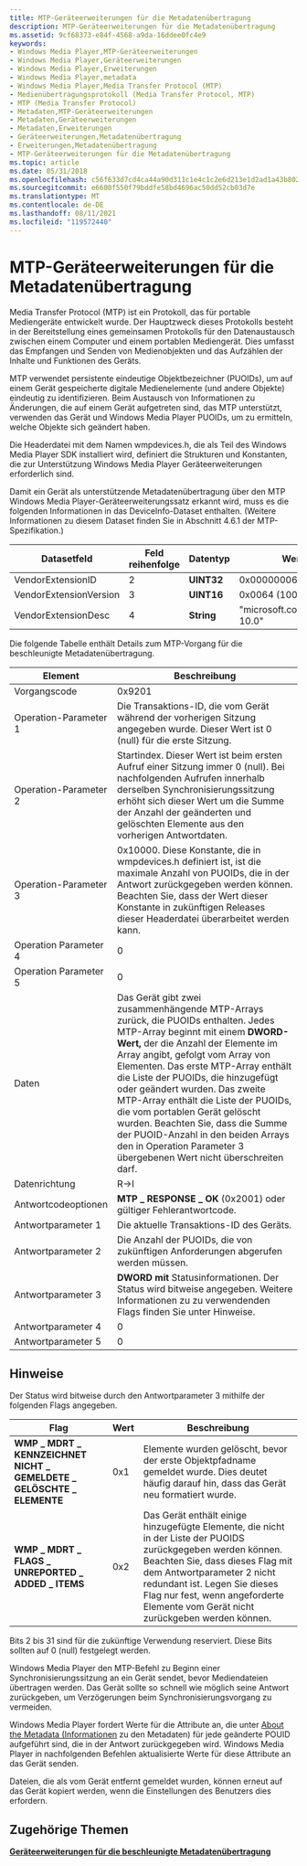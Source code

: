 ```yaml
---
title: MTP-Geräteerweiterungen für die Metadatenübertragung
description: MTP-Geräteerweiterungen für die Metadatenübertragung
ms.assetid: 9cf68373-e84f-4568-a9da-16ddee0fc4e9
keywords:
- Windows Media Player,MTP-Geräteerweiterungen
- Windows Media Player,Geräteerweiterungen
- Windows Media Player,Erweiterungen
- Windows Media Player,metadata
- Windows Media Player,Media Transfer Protocol (MTP)
- Medienübertragungsprotokoll (Media Transfer Protocol, MTP)
- MTP (Media Transfer Protocol)
- Metadaten,MTP-Geräteerweiterungen
- Metadaten,Geräteerweiterungen
- Metadaten,Erweiterungen
- Geräteerweiterungen,Metadatenübertragung
- Erweiterungen,Metadatenübertragung
- MTP-Geräteerweiterungen für die Metadatenübertragung
ms.topic: article
ms.date: 05/31/2018
ms.openlocfilehash: c56f633d7cd4ca44a90d311c1e4c1c2e6d213e1d2ad1a43b802e4795a59a7d47
ms.sourcegitcommit: e6600f550f79bddfe58bd4696ac50dd52cb03d7e
ms.translationtype: MT
ms.contentlocale: de-DE
ms.lasthandoff: 08/11/2021
ms.locfileid: "119572440"
---
```

# <a name="mtp-device-extensions-for-metadata-transfer"></a>MTP-Geräteerweiterungen für die Metadatenübertragung

Media Transfer Protocol (MTP) ist ein Protokoll, das für portable Mediengeräte entwickelt wurde. Der Hauptzweck dieses Protokolls besteht in der Bereitstellung eines gemeinsamen Protokolls für den Datenaustausch zwischen einem Computer und einem portablen Mediengerät. Dies umfasst das Empfangen und Senden von Medienobjekten und das Aufzählen der Inhalte und Funktionen des Geräts.

MTP verwendet persistente eindeutige Objektbezeichner (PUOIDs), um auf einem Gerät gespeicherte digitale Medienelemente (und andere Objekte) eindeutig zu identifizieren. Beim Austausch von Informationen zu Änderungen, die auf einem Gerät aufgetreten sind, das MTP unterstützt, verwenden das Gerät und Windows Media Player PUOIDs, um zu ermitteln, welche Objekte sich geändert haben.

Die Headerdatei mit dem Namen wmpdevices.h, die als Teil des Windows Media Player SDK installiert wird, definiert die Strukturen und Konstanten, die zur Unterstützung Windows Media Player Geräteerweiterungen erforderlich sind.

Damit ein Gerät als unterstützende Metadatenübertragung über den MTP Windows Media Player-Geräteerweiterungssatz erkannt wird, muss es die folgenden Informationen in das DeviceInfo-Dataset enthalten. (Weitere Informationen zu diesem Dataset finden Sie in Abschnitt 4.6.1 der MTP-Spezifikation.)



| Datasetfeld          | Feld reihenfolge | Datentyp  | Wert                       |
|------------------------|-------------|------------|-----------------------------|
| VendorExtensionID      | 2           | **UINT32** | 0x00000006                  |
| VendorExtensionVersion | 3           | **UINT16** | 0x0064 (100)                |
| VendorExtensionDesc    | 4           | **String** | "microsoft.com/WMPPD: 10.0" |



 

Die folgende Tabelle enthält Details zum MTP-Vorgang für die beschleunigte Metadatenübertragung.



| Element                  | Beschreibung                                                                                                                                                                                                                                                                                                                                                                                                                                                                                            |
|-----------------------|--------------------------------------------------------------------------------------------------------------------------------------------------------------------------------------------------------------------------------------------------------------------------------------------------------------------------------------------------------------------------------------------------------------------------------------------------------------------------------------------------------|
| Vorgangscode        | 0x9201                                                                                                                                                                                                                                                                                                                                                                                                                                                                                                 |
| Operation-Parameter 1 | Die Transaktions-ID, die vom Gerät während der vorherigen Sitzung angegeben wurde. Dieser Wert ist 0 (null) für die erste Sitzung.                                                                                                                                                                                                                                                                                                                                                                                       |
| Operation-Parameter 2 | Startindex. Dieser Wert ist beim ersten Aufruf einer Sitzung immer 0 (null). Bei nachfolgenden Aufrufen innerhalb derselben Synchronisierungssitzung erhöht sich dieser Wert um die Summe der Anzahl der geänderten und gelöschten Elemente aus den vorherigen Antwortdaten.                                                                                                                                                                                                                                             |
| Operation-Parameter 3 | 0x10000. Diese Konstante, die in wmpdevices.h definiert ist, ist die maximale Anzahl von PUOIDs, die in der Antwort zurückgegeben werden können. Beachten Sie, dass der Wert dieser Konstante in zukünftigen Releases dieser Headerdatei überarbeitet werden kann.                                                                                                                                                                                                                                                                                     |
| Operation Parameter 4 | 0                                                                                                                                                                                                                                                                                                                                                                                                                                                                                                      |
| Operation Parameter 5 | 0                                                                                                                                                                                                                                                                                                                                                                                                                                                                                                      |
| Daten                  | Das Gerät gibt zwei zusammenhängende MTP-Arrays zurück, die PUOIDs enthalten. Jedes MTP-Array beginnt mit einem **DWORD-Wert,** der die Anzahl der Elemente im Array angibt, gefolgt vom Array von Elementen. Das erste MTP-Array enthält die Liste der PUOIDs, die hinzugefügt oder geändert wurden. Das zweite MTP-Array enthält die Liste der PUOIDs, die vom portablen Gerät gelöscht wurden. Beachten Sie, dass die Summe der PUOID-Anzahl in den beiden Arrays den in Operation Parameter 3 übergebenen Wert nicht überschreiten darf.<br/> |
| Datenrichtung        | R->I                                                                                                                                                                                                                                                                                                                                                                                                                                                                                                |
| Antwortcodeoptionen | **MTP \_ RESPONSE \_ OK** (0x2001) oder gültiger Fehlerantwortcode.                                                                                                                                                                                                                                                                                                                                                                                                                                           |
| Antwortparameter 1  | Die aktuelle Transaktions-ID des Geräts.                                                                                                                                                                                                                                                                                                                                                                                                                                                                   |
| Antwortparameter 2  | Die Anzahl der PUOIDs, die von zukünftigen Anforderungen abgerufen werden müssen.                                                                                                                                                                                                                                                                                                                                                                                                                                   |
| Antwortparameter 3  | **DWORD mit** Statusinformationen. Der Status wird bitweise angegeben. Weitere Informationen zu zu verwendenden Flags finden Sie unter Hinweise.                                                                                                                                                                                                                                                                                                                                                                     |
| Antwortparameter 4  | 0                                                                                                                                                                                                                                                                                                                                                                                                                                                                                                      |
| Antwortparameter 5  | 0                                                                                                                                                                                                                                                                                                                                                                                                                                                                                                      |



 

## <a name="remarks"></a>Hinweise

Der Status wird bitweise durch den Antwortparameter 3 mithilfe der folgenden Flags angegeben.



| Flag                                             | Wert | Beschreibung                                                                                                                                                                                                                          |
|--------------------------------------------------|-------|--------------------------------------------------------------------------------------------------------------------------------------------------------------------------------------------------------------------------------------|
| **WMP \_ MDRT \_ KENNZEICHNET NICHT \_ GEMELDETE \_ GELÖSCHTE \_ ELEMENTE** | 0x1   | Elemente wurden gelöscht, bevor der erste Objektpfadname gemeldet wurde. Dies deutet häufig darauf hin, dass das Gerät neu formatiert wurde.                                                                                                           |
| **WMP \_ MDRT \_ FLAGS \_ UNREPORTED \_ ADDED \_ ITEMS**   | 0x2   | Das Gerät enthält einige hinzugefügte Elemente, die nicht in der Liste der PUOIDS zurückgegeben werden können. Beachten Sie, dass dieses Flag mit dem Antwortparameter 2 nicht redundant ist. Legen Sie dieses Flag nur fest, wenn angeforderte Elemente vom Gerät nicht zurückgeben werden können. |



 

Bits 2 bis 31 sind für die zukünftige Verwendung reserviert. Diese Bits sollten auf 0 (null) festgelegt werden.

Windows Media Player den MTP-Befehl zu Beginn einer Synchronisierungssitzung an ein Gerät sendet, bevor Mediendateien übertragen werden. Das Gerät sollte so schnell wie möglich seine Antwort zurückgeben, um Verzögerungen beim Synchronisierungsvorgang zu vermeiden.

Windows Media Player fordert Werte für die Attribute an, die unter [About the Metadata (Informationen](about-the-metadata.md) zu den Metadaten) für jede geänderte POUID aufgeführt sind, die in der Antwort zurückgegeben wird. Windows Media Player in nachfolgenden Befehlen aktualisierte Werte für diese Attribute an das Gerät senden.

Dateien, die als vom Gerät entfernt gemeldet wurden, können erneut auf das Gerät kopiert werden, wenn die Einstellungen des Benutzers dies erfordern.

## <a name="related-topics"></a>Zugehörige Themen

<dl> <dt>

[**Geräteerweiterungen für die beschleunigte Metadatenübertragung**](device-extensions-for-accelerated-metadata-transfer.md)
</dt> </dl>

 

 





